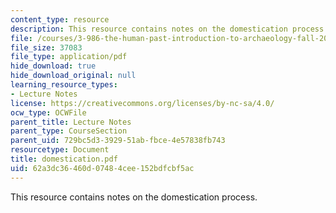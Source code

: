 ```yaml
---
content_type: resource
description: This resource contains notes on the domestication process.
file: /courses/3-986-the-human-past-introduction-to-archaeology-fall-2006/62a3dc36460d07484cee152bdfcbf5ac_domestication.pdf
file_size: 37083
file_type: application/pdf
hide_download: true
hide_download_original: null
learning_resource_types:
- Lecture Notes
license: https://creativecommons.org/licenses/by-nc-sa/4.0/
ocw_type: OCWFile
parent_title: Lecture Notes
parent_type: CourseSection
parent_uid: 729bc5d3-3929-51ab-fbce-4e57838fb743
resourcetype: Document
title: domestication.pdf
uid: 62a3dc36-460d-0748-4cee-152bdfcbf5ac
---
```

This resource contains notes on the domestication process.